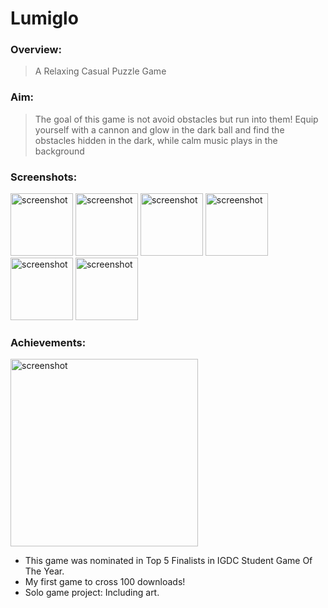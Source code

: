  # Lumiglo

### Overview:
> A Relaxing Casual Puzzle Game

### Aim:
>The goal of this game is not avoid obstacles but run into them! Equip yourself with a cannon and glow in the dark ball and find the obstacles hidden in the dark, while calm music plays in the background

### Screenshots:
<img src="https://user-images.githubusercontent.com/83337255/156592291-836bea2e-1eb2-4bf9-9b92-10447ce84fb3.jpeg" alt="screenshot" width="100"/> <img src="https://user-images.githubusercontent.com/83337255/156592297-524daf87-eff6-4a2f-a7d9-639f3934c8ec.jpg" alt="screenshot" width="100"/> <img src="https://user-images.githubusercontent.com/83337255/156592307-c22852b9-3118-48e9-b45e-7e1bc71bca16.jpg" alt="screenshot" width="100"/> <img src="https://user-images.githubusercontent.com/83337255/156592310-24776b92-9948-4146-acb2-c2efe27e823c.jpg" alt="screenshot" width="100"/> <img src="https://user-images.githubusercontent.com/83337255/156592315-7765d08e-576d-4004-88a7-ed09fdf2be79.jpeg" alt="screenshot" width="100"/> <img src="https://user-images.githubusercontent.com/83337255/156592317-e2a16f87-c53c-4cc6-96c1-6863bfb0f52c.jpeg" alt="screenshot" width="100"/>

### Achievements:
<img src="https://user-images.githubusercontent.com/83337255/156593699-684ab382-49b4-446f-84ba-2ee6933f4aad.jpeg" alt="screenshot" width="300"/>

* This game was nominated in Top 5 Finalists in IGDC Student Game Of The Year.
* My first game to cross 100 downloads!
* Solo game project: Including art.
